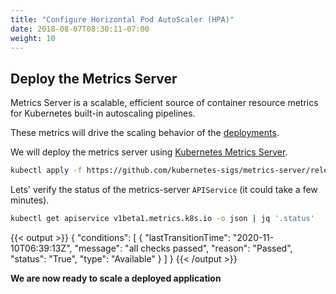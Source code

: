 ```yaml
---
title: "Configure Horizontal Pod AutoScaler (HPA)"
date: 2018-08-07T08:30:11-07:00
weight: 10
---
```


## Deploy the Metrics Server

Metrics Server is a scalable, efficient source of container resource metrics for Kubernetes built-in autoscaling pipelines.

These metrics will drive the scaling behavior of the [deployments](https://kubernetes.io/docs/concepts/workloads/controllers/deployment/).

We will deploy the metrics server using [Kubernetes Metrics Server](https://github.com/kubernetes-sigs/metrics-server).

```sh
kubectl apply -f https://github.com/kubernetes-sigs/metrics-server/releases/download/v0.5.0/components.yaml
```

Lets' verify the status of the metrics-server `APIService` (it could take a few minutes).

```sh
kubectl get apiservice v1beta1.metrics.k8s.io -o json | jq '.status'
```

{{< output >}}
{
  "conditions": [
    {
      "lastTransitionTime": "2020-11-10T06:39:13Z",
      "message": "all checks passed",
      "reason": "Passed",
      "status": "True",
      "type": "Available"
    }
  ]
}
{{< /output >}}

**We are now ready to scale a deployed application**
